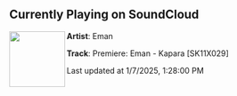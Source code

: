 ## Currently Playing on SoundCloud

[<img align="left" width="100" src="https://i1.sndcdn.com/artworks-IH5Z8ku1ltiQiOv5-zRkakg-t500x500.jpg">](https://soundcloud.com/hate_music/premiere-eman-kapara-sk11x029)

**Artist**: Eman 

**Track**: Premiere: Eman - Kapara [SK11X029]

Last updated at 1/7/2025, 1:28:00 PM
